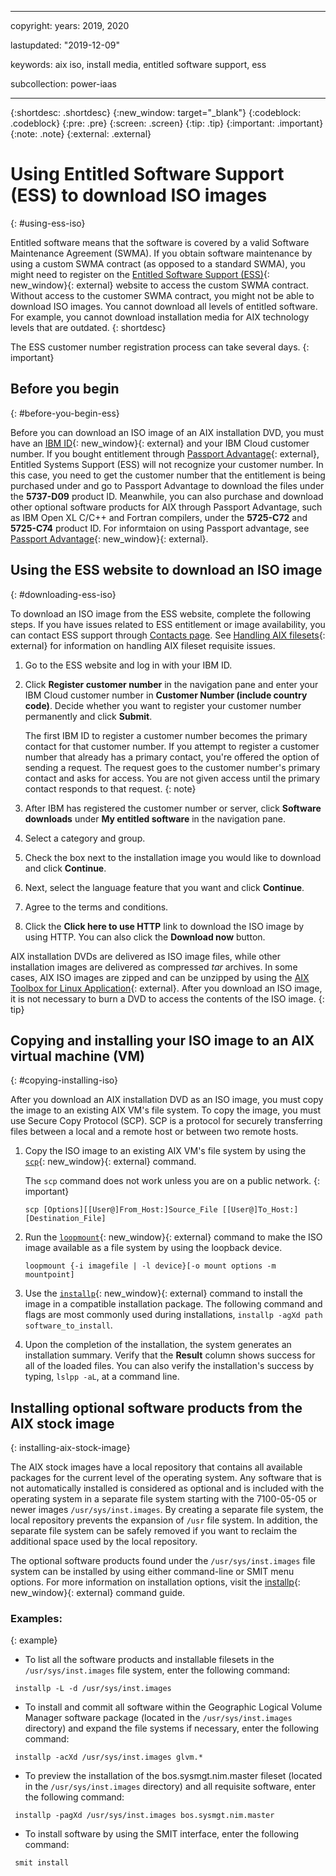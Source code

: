 ﻿---

copyright:
  years: 2019, 2020

lastupdated: "2019-12-09"

keywords: aix iso, install media, entitled software support, ess

subcollection: power-iaas

---

{:shortdesc: .shortdesc}
{:new_window: target="_blank"}
{:codeblock: .codeblock}
{:pre: .pre}
{:screen: .screen}
{:tip: .tip}
{:important: .important}
{:note: .note}
{:external: .external}

# Using Entitled Software Support (ESS) to download ISO images
{: #using-ess-iso}

Entitled software means that the software is covered by a valid Software Maintenance Agreement (SWMA). If you obtain software maintenance by using a custom SWMA contract (as opposed to a standard SWMA), you might need to register on the [Entitled Software Support (ESS)](https://www.ibm.com/servers/eserver/ess/ProtectedServlet.wss){: new_window}{: external} website to access the custom SWMA contract. Without access to the customer SWMA contract, you might not be able to download ISO images. You cannot download all levels of entitled software. For example, you cannot download installation media for AIX technology levels that are outdated.
{: shortdesc}

The ESS customer number registration process can take several days.
{: important}

## Before you begin
{: #before-you-begin-ess}

Before you can download an ISO image of an AIX installation DVD, you must have an [IBM ID](https://www.ibm.com/account/reg/us-en/signup?formid=urx-19776){: new_window}{: external} and your IBM Cloud customer number. If you bought entitlement through [Passport Advantage](https://www.ibm.com/software/passportadvantage/){: external}, Entitled Systems Support (ESS) will not recognize your customer number. In this case, you need to get the customer number that the entitlement is being purchased under and go to Passport Advantage to download the files under the **5737-D09** product ID. Meanwhile, you can also purchase and download other optional software products for AIX through Passport Advantage, such as IBM Open XL C/C++ and Fortran compilers, under the **5725-C72** and **5725-C74** product ID. For informtaion on using Passport advantage, see [Passport Advantage](https://www.ibm.com/docs/en/b2b-integrator/6.0.1?topic=items-passport-advantage){: new_window}{: external}.

## Using the ESS website to download an ISO image
{: #downloading-ess-iso}

To download an ISO image from the ESS website, complete the following steps. If you have issues related to ESS entitlement or image availability, you can contact ESS support through [Contacts page](https://www.ibm.com/servers/eserver/ess/OpenServlet.wss). See [Handling AIX filesets](https://www-01.ibm.com/support/docview.wss?uid=ibm10871636){: external} for information on handling AIX fileset requisite issues.

1. Go to the ESS website and log in with your IBM ID.
2. Click **Register customer number** in the navigation pane and enter your IBM Cloud customer number in **Customer Number (include country code)**. Decide whether you want to register your customer number permanently and click **Submit**.

    The first IBM ID to register a customer number becomes the primary contact for that customer number. If you attempt to register a customer number that already has a primary contact, you're offered the option of sending a request. The request goes to the customer number's primary contact and asks for access. You are not given access until the primary contact responds to that request.
    {: note}

3. After IBM has registered the customer number or server, click **Software downloads** under **My entitled software** in the navigation pane.

4. Select a category and group.

5. Check the box next to the installation image you would like to download and click **Continue**.

6. Next, select the language feature that you want and click **Continue**.

7. Agree to the terms and conditions.

8. Click the **Click here to use HTTP** link to download the ISO image by using HTTP. You can also click the **Download now** button.

AIX installation DVDs are delivered as ISO image files, while other installation images are delivered as compressed _tar_ archives. In some cases, AIX ISO images are zipped and can be unzipped by using the [AIX Toolbox for Linux Application](https://www.ibm.com/support/pages/aix-toolbox-linux-applications-overview){: external}. After you download an ISO image, it is not necessary to burn a DVD to access the contents of the ISO image.
{: tip}

## Copying and installing your ISO image to an AIX virtual machine (VM)
{: #copying-installing-iso}

After you download an AIX installation DVD as an ISO image, you must copy the image to an existing AIX VM's file system. To copy the image, you must use Secure Copy Protocol (SCP). SCP is a protocol for securely transferring files between a local and a remote host or between two remote hosts.

1. Copy the ISO image to an existing AIX VM's file system by using the [`scp`](https://www.ibm.com/support/knowledgecenter/ST5Q4U_1.5.2/com.ibm.storwize.v7000.unified.152.doc/usgr_usng_scp.html){: new_window}{: external} command.

    The `scp` command does not work unless you are on a public network.
    {: important}

    ```text
    scp [Options][[User@]From_Host:]Source_File [[User@]To_Host:][Destination_File]
    ```

2. Run the [`loopmount`](https://www.ibm.com/support/knowledgecenter/en/ssw_aix_72/l_commands/loopmount.html){: new_window}{: external} command to make the ISO image available as a file system by using the loopback device.

    ```text
    loopmount {-i imagefile | -l device}[-o mount options -m mountpoint]
    ```

3. Use the [`installp`](https://www.ibm.com/support/knowledgecenter/ssw_aix_72/i_commands/installp.html){: new_window}{: external} command to install the image in a compatible installation package. The following command and flags are most commonly used during installations, `installp -agXd path software_to_install`.

4. Upon the completion of the installation, the system generates an installation summary. Verify that the **Result** column shows success for all of the loaded files. You can also verify the installation's success by typing, `lslpp -aL`, at a command line.

## Installing optional software products from the AIX stock image
{: installing-aix-stock-image} 

The AIX stock images have a local repository that contains all available packages for the current level of the operating system. Any software that is not automatically installed is considered as optional and is included with the operating system in a separate file system starting with the 7100-05-05 or newer images `/usr/sys/inst.images`. By creating a separate file system, the local repository prevents the expansion of `/usr` file system. In addition, the separate file system can be safely removed if you want to reclaim the additional space used by the local repository.

The optional software products found under the `/usr/sys/inst.images` file system can be installed by using either command-line or SMIT menu options. For more information on installation options, visit the [installp](https://www.ibm.com/support/knowledgecenter/ssw_aix_72/i_commands/installp.html){: new_window}{: external} command guide.

### Examples:
{: example}

- To list all the software products and installable filesets in the `/usr/sys/inst.images` file system, enter the following command:

```text
 installp -L -d /usr/sys/inst.images
```

- To install and commit all software within the Geographic Logical Volume Manager software package (located in the `/usr/sys/inst.images` directory) and expand the file systems if necessary, enter the following command:

```text
 installp -acXd /usr/sys/inst.images glvm.*
```

- To preview the installation of the bos.sysmgt.nim.master fileset (located in the `/usr/sys/inst.images` directory) and all requisite software, enter the following command:

```text
 installp -pagXd /usr/sys/inst.images bos.sysmgt.nim.master
```

- To install software by using the SMIT interface, enter the following command:

```text
 smit install
```
